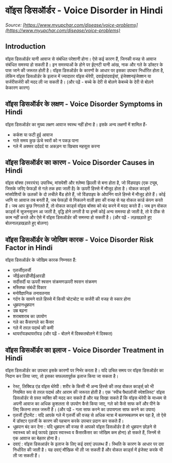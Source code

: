 # वॉइस डिसऑर्डर - Voice Disorder in Hindi
_Source: [https://www.myupchar.com/disease/voice-problems](https://www.myupchar.com/disease/voice-problems)_

## Introduction
वॉइस डिसऑर्डर यानी आवाज से संबंधित परेशानी होना। ऐसे कई कारण हैं, जिनकी वजह से आवाज संबंधित समस्या हो सकती है। इन समस्याओं के होने पर ईएनटी यानी आंख, नाक और गले के डॉक्टर के पास जाने की जरूरत होती है।
वॉइस डिसऑर्डर के कारणों के आधार पर इसका उपचार निर्धारित होता है, लेकिन वॉइस डिसऑर्डर के इलाज में ज्यादातर वॉइस थेरेपी, दवाईयांदवाईयां, इंजेक्शनइंजेक्शन या सर्जरीसर्जरी की मदद ली जा सकती है।
(और पढ़ें - बच्चे के देरी से बोलने केबच्चे के देरी से बोलने केकारण कारण)

## वॉइस डिसऑर्डर के लक्षण - Voice Disorder Symptoms in Hindi
वॉइस डिसऑर्डर का मुख्य लक्षण आवाज स्वस्थ नहीं होना है। इसके अन्य लक्षणों में शामिल हैं-
- कर्कश या फटी हुई आवाज
- गाते समय कुछ ऊंचे स्वरों को न पकड़ पाना
- गले में अक्सर दर्ददर्द या अकड़न या खिचाव महसूस करना

## वॉइस डिसऑर्डर का कारण - Voice Disorder Causes in Hindi
वॉइस बॉक्स (स्वरयंत्र) उपास्थि, मांसपेशी और श्लेष्मा झिल्ली से बना होता है, जो विंडपाइप (एक ट्यूब, जिसके जरिए फेफड़ों से गले तक हवा जाती है) के ऊपरी हिस्से में मौजूद होता है। वोकल कार्ड्स मांसपेशियों के ऊतकों के दो लचीले बैंड होते हैं, जो विंडपाइप के ओपनिंग वाले हिस्से में मौजूद होते हैं। कोई ध्वनि या आवाज तब बनती है, जब फेफड़ों से निकलने वाली हवा की वजह से यह वोकल कार्ड कंपन करते हैं।
जब आप कुछ निगलते हैं, तो वोकल कार्ड्स वॉइस बॉक्स को बंद करने में मदद करते हैं।
जब इन वोकल कार्ड्स में सूजनसूजन आ जाती है, वृद्धि होने लगती है या इनमें कोई अन्य समस्या हो जाती है, तो वे ठीक से काम नहीं करते और ऐसे में वॉइस डिसऑर्डर की समस्या हो सकती है।
(और पढ़ें - लड़खड़ाते हुए बोलनालड़खड़ाते हुए बोलना)

## वॉइस डिसऑर्डर के जोखिम कारक - Voice Disorder Risk Factor in Hindi
वॉइस डिसऑर्डर के जोखिम कारक निम्नवत हैं:
- एलर्जीएलर्जी
- जीईआरडीजीईआरडी
- सर्दीसर्दी या ऊपरी श्वसन संक्रमणऊपरी श्वसन संक्रमण
- मस्तिष्क संबंधी विकार
- मनोवैज्ञानिक तनावतनाव
- गर्दन के सामने वाले हिस्से में किसी चोटचोट या सर्जरी की वजह से स्कार होना
- धूम्रपानधूम्रपान
- उम्र बढ़ना
- शराबशराब का उपयोग
- गले का कैंसरगले का कैंसर
- गले में तरल पदार्थ की कमी
- थायरॉयडथायरॉयड
(और पढ़ें - बोलने में दिक्कतबोलने में दिक्कत)

## वॉइस डिसऑर्डर का इलाज - Voice Disorder Treatment in Hindi
वॉइस डिसऑर्डर का उपचार इसके कारणों पर निर्भर करता है। यदि उचित समय पर वॉइस डिसऑर्डर का निदान कर लिया जाए, तो इसका सफलतापूर्वक इलाज किया जा सकता है।
- रेस्ट, लिक्विड एंड वॉइस थेरेपी : शरीर के किसी भी अन्य हिस्से की तरह वोकल कार्ड्स् को भी नियमित रूप से तरल पदार्थ और आराम की जरूरत होती है। एक 'स्पीच पैथालॉजी स्पेशलिस्ट' वॉइस डिसऑर्डर से ग्रस्त व्यक्ति की मदद कर सकते हैं और यह सिखा सकते हैं कि वॉइस थेरेपी के माध्यम से अपनी आवाज का अधिक कुशलता से उपयोग कैसे किया जाए, गले को कैसे साफ करें और पीने के लिए कितना तरल जरूरी है। (और पढ़ें - गला साफ करने का उपायगला साफ करने का उपाय)
- एलर्जी ट्रीटमेंट : यदि आपके गले में एलर्जी की वजह से अधिक मात्रा में बलगमबलगम बन रहा है, तो ऐसे में डॉक्टर एलर्जी के कारण की पहचान करके उपचार प्रदान कर सकते हैं।
- धूम्रपान बंद कर देना : यदि धूम्रपान की वजह से आपको वॉइस डिसऑर्डर है तो धूम्रपान छोड़ने से स्वास्थ्य को कई फायदे (हृदय स्वास्थ्य व कैंसरकैंसर का जोखिम कम होना) हो सकते हैं, जिनमें से एक आवाज का बेहतर होना है।
- दवाएं : वॉइस डिसआर्डर के इलाज के लिए कई दवाएं उपलब्ध हैं। स्थिति के कारण के आधार पर दवा निर्धारित की जाती है। यह दवाएं मौखिक भी ली जा सकती हैं और वोकल कार्ड्स में इंजेक्ट करके भी ली जा सकती हैं।

